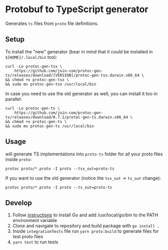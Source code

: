 # Protobuf to TypeScript generator

Generates `ts` files from `proto` file definitions.

## Setup

To install the "new" generator (bear in mind that it could be installed in `${HOME}/.local/bin` too):

```
curl -Lo protoc-gen-tsx \
    https://github.com/join-com/protoc-gen-ts/releases/download/[VERSION]/protoc-gen-tsx.darwin.x86_64 \
&& chmod +x protoc-gen-tsx \
&& sudo mv protoc-gen-tsx /usr/local/bin
```

In case you need to use the old generator as well, you can install it too in parallel:

```
curl -Lo protoc-gen-ts \
    https://github.com/join-com/protoc-gen-ts/releases/download/0.7.1/protoc-gen-ts.darwin.x86_64 \
&& chmod +x protoc-gen-ts \
&& sudo mv protoc-gen-ts /usr/local/bin
```

## Usage

will generate TS implementations into `proto-ts` folder for all your proto files inside `proto`:

```
protoc proto/*.proto -I proto --tsx_out=proto-ts
```

If you want to use the old generator (notice the `tsx_out` -> `ts_out` change):

```
protoc proto/*.proto -I proto --ts_out=proto-ts
```

## Develop

1. Follow [instructions](https://golang.org/doc/install) to install Go and add /usr/local/go/bin to the PATH environment variable
2. Clone and navigate to repository and build package with `go install .`
3. Inside `integrationTests` file run `yarn proto:build` to generate files for test proto files
4. `yarn test` to run tests
